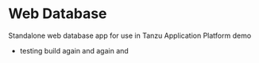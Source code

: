 # Web Database

Standalone web database app for use in Tanzu Application Platform demo
- testing build again and again and 
